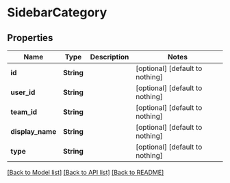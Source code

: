 # SidebarCategory


## Properties
Name | Type | Description | Notes
------------ | ------------- | ------------- | -------------
**id** | **String** |  | [optional] [default to nothing]
**user_id** | **String** |  | [optional] [default to nothing]
**team_id** | **String** |  | [optional] [default to nothing]
**display_name** | **String** |  | [optional] [default to nothing]
**type** | **String** |  | [optional] [default to nothing]


[[Back to Model list]](../README.md#models) [[Back to API list]](../README.md#api-endpoints) [[Back to README]](../README.md)


